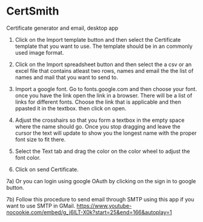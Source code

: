 # CertSmith
Certificate generator and email, desktop app

1) Click on the Import template button and then select the Certificate template that you want to use. 	The template should be in an commonly used image format.

2) Click on the Import spreadsheet button and then select the a csv or an excel file that contains 	atleast two rows, names and email the the list of names and mail that you want to send to.

3) Import a google font. Go to fonts.google.com and then choose your font. once you have the link 	open the link in a browser. There will be a list of links for different fonts. Choose the 	link that is applicable and then ppasted it in the textbox. then click on open.

4) Adjust the crosshairs so that you form a textbox in the empty space where the name should go. Once
	you stop dragging and leave the cursor the text will update to show you the longest name with 	the proper font size to fit there.

5) Select the Text tab and drag the color on the color wheel to adjust the font color.

6) Click on send Certificate.

7a) Or you can login using google OAuth by clicking on the sign in to google button.

7b) Follow this procedure to send email through SMTP using this app if you want to use SMTP in GMail.
	https://www.youtube-nocookie.com/embed/g_j6ILT-X0k?start=25&end=166&autoplay=1


